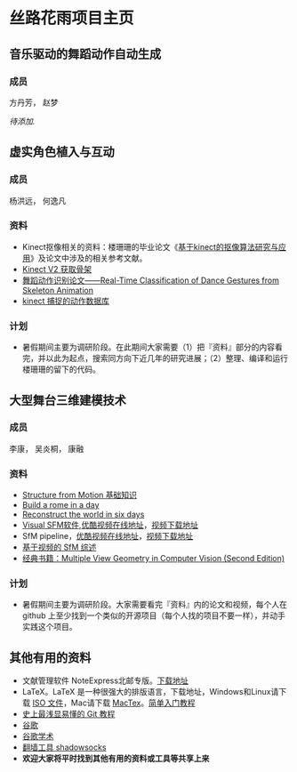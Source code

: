 # 丝路花雨项目主页

## 音乐驱动的舞蹈动作自动生成

### 成员
方丹芳， 赵梦

*待添加.*

## 虚实角色植入与互动

### 成员
杨洪远， 何逸凡


### 资料
- Kinect抠像相关的资料：楼珊珊的毕业论文《[基于kinect的抠像算法研究与应用](./lss_thesis.pdf)》及论文中涉及的相关参考文献。
- [Kinect V2 获取骨架](http://pterneas.com/2014/03/13/kinect-for-windows-version-2-body-tracking/)
- [舞蹈动作识别论文——Real-Time Classification of Dance Gestures
from Skeleton Animation](http://vision.ucla.edu/papers/raptisKH11.pdf)
- [kinect 捕捉的动作数据库](http://cvrc.ece.utexas.edu/KinectDatasets/HOJ3D.html)

### 计划
- 暑假期间主要为调研阶段。在此期间大家需要（1）把『资料』部分的内容看完，并以此为起点，搜索同方向下近几年的研究进展；（2）整理、编译和运行楼珊珊的留下的代码。


## 大型舞台三维建模技术

### 成员
李康， 吴炎桐， 康融

### 资料
- [Structure from Motion 基础知识](http://mi.eng.cam.ac.uk/~cipolla/publications/contributionToEditedBook/2008-SFM-chapters.pdf)
- [Build a rome in a day](https://grail.cs.washington.edu/rome/)
- [Reconstruct the world in six days](http://www.cs.unc.edu/~jheinly/reconstructing_the_world.html)
- [Visual SFM软件](http://ccwu.me/vsfm/),[优酷视频在线地址](http://v.youku.com/v_show/id_XMTYxNTA1OTEwMA==.html)，[视频下载地址](./Structure_from_Motion_with_VisualSFM.mp4)
- SfM pipeline，[优酷视频在线地址](http://v.youku.com/v_show/id_XMTYxNzM4Mzc3Mg==.html)，[视频下载地址](./Structure_From_Motion_Workflow-VisualSFM_CMPMVS_Meshlab_Blender.mp4)
- [基于视频的 SfM 综述](http://downloads.hindawi.com/journals/mpe/2012/856523.pdf)
- [经典书籍：Multiple View Geometry in Computer Vision (Second Edition)](http://cvrs.whu.edu.cn/downloads/ebooks/Multiple%20View%20Geometry%20in%20Computer%20Vision%20(Second%20Edition).pdf)

### 计划
- 暑假期间主要为调研阶段。大家需要看完『资料』内的论文和视频，每个人在 github 上至少找到一个类似的开源项目（每个人找的项目不要一样），并动手实践这个项目。

## 其他有用的资料
- 文献管理软件 NoteExpress北邮专版。[下载地址](http://lib.bupt.edu.cn/a/ziyuan/dianziziyuan/gongjuyuruanjian/)
- LaTeX。LaTeX 是一种很强大的排版语言，下载地址，Windows和Linux请下载 [ISO 文件](http://ctan.sharelatex.com/tex-archive/systems/texlive/Images/)，Mac请下载 [MacTex](https://www.tug.org/mactex/)。[简单入门教程](http://liam0205.me/2014/09/08/latex-introduction/)
- [史上最浅显易懂的 Git 教程](http://www.liaoxuefeng.com/wiki/0013739516305929606dd18361248578c67b8067c8c017b000)
- [谷歌](http://so.chongbuluo.com/)
- [谷歌学术](https://xs.glgoo.com/)
- [翻墙工具 shadowsocks](https://github.com/shadowsocks/shadowsocks-windows/releases/download/3.0/Shadowsocks-3.0.zip)
- **欢迎大家将平时找到其他有用的资料或工具等共享上来**
